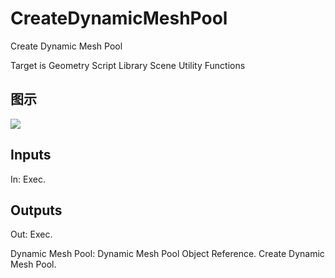 # CreateDynamicMeshPool

Create Dynamic Mesh Pool

Target is Geometry Script Library Scene Utility Functions

## 图示

![]($-20221218-19133953.png)

## Inputs

In: Exec.  

## Outputs

Out: Exec.

Dynamic Mesh Pool: Dynamic Mesh Pool Object Reference. Create Dynamic Mesh Pool.

